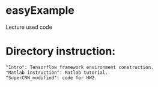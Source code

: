 # easyExample
Lecture used code

# Directory instruction:   
    
    "Intro": Tensorflow framework environment construction.
    "Matlab instruction": Matlab tutorial.
    "SuperCNN_modified": code for HW2.
   
